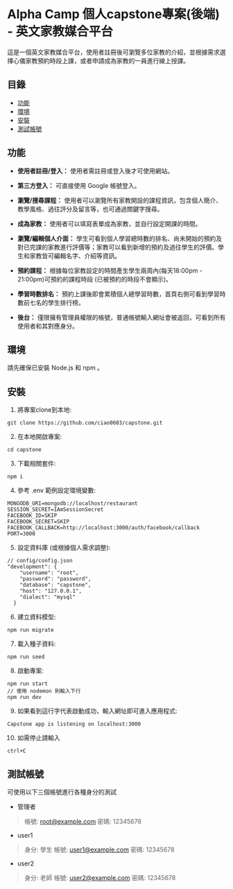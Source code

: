 # Alpha Camp 個人capstone專案(後端) - 英文家教媒合平台

這是一個英文家教媒合平台，使用者註冊後可瀏覽多位家教的介紹，並根據需求選擇心儀家教預約時段上課，或者申請成為家教的一員進行線上授課。

## 目錄

- [功能](#功能)
- [環境](#環境)
- [安裝](#安裝)
- [測試帳號](#測試帳號)

## 功能

- **使用者註冊/登入：** 使用者需註冊或登入後才可使用網站。

- **第三方登入：** 可直接使用 Google 帳號登入。

- **瀏覽/搜尋課程：** 使用者可以瀏覽所有家教開設的課程資訊，包含個人簡介、教學風格、過往評分及留言等，也可通過關鍵字搜尋。

- **成為家教：** 使用者可以填寫表單成為家教，並自行設定開課的時間。

- **瀏覽/編輯個人介面：** 學生可看到個人學習總時數的排名、尚未開始的預約及對已完課的家教進行評價等；家教可以看到新增的預約及過往學生的評價。學生和家教皆可編輯名字、介紹等資訊。

- **預約課程：** 根據每位家教設定的時間產生學生兩周內(每天18:00pm - 21:00pm)可預約的課程時段 (已被預約的時段不會顯示)。

- **學習時數排名：** 預約上課後即會累積個人總學習時數，首頁右側可看到學習時數前七名的學生排行榜。

- **後台：** 僅限擁有管理員權限的帳號，普通帳號輸入網址會被返回，可看到所有使用者和其對應身分。

## 環境
請先確保已安裝 Node.js 和 npm 。

## 安裝

1. 將專案clone到本地:
```
git clone https://github.com/ciao0603/capstone.git
```
2. 在本地開啟專案:
```
cd capstone
```
3. 下載相關套件:
```
npm i
```
4. 參考 .env 範例設定環境變數:
```
MONGODB_URI=mongodb://localhost/restaurant
SESSION_SECRET=IAmSessionSecret
FACEBOOK_ID=SKIP
FACEBOOK_SECRET=SKIP
FACEBOOK_CALLBACK=http://localhost:3000/auth/facebook/callback
PORT=3000
```
5. 設定資料庫 (或根據個人需求調整):
```
// config/config.json
"development": {
    "username": "root",
    "password": "password",
    "database": "capstone",
    "host": "127.0.0.1",
    "dialect": "mysql"
  }
```
6. 建立資料模型:
```
npm run migrate
```
7. 載入種子資料:
```
npm run seed
```
8. 啟動專案:
```
npm run start
// 使用 nodemon 則輸入下行
npm run dev
```
9. 如果看到這行字代表啟動成功，輸入網址即可進入應用程式:
```
Capstone app is listening on localhost:3000
```
10. 如需停止請輸入
```
ctrl+C
```

## 測試帳號
可使用以下三個帳號進行各種身分的測試
- 管理者
>帳號: root@example.com
>密碼: 12345678
- user1
>身分: 學生
>帳號: user1@example.com
>密碼: 12345678
- user2
>身分: 老師
>帳號: user2@example.com
>密碼: 12345678